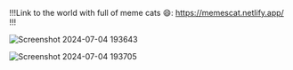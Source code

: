!!!Link to the world with full of meme cats 😄: https://memescat.netlify.app/ !!!

![Screenshot 2024-07-04 193643](https://github.com/Avengesanket/Frontend/assets/114127991/510b2a83-64a9-40c7-a066-11856564e499)

![Screenshot 2024-07-04 193705](https://github.com/Avengesanket/Frontend/assets/114127991/f7697ef6-b552-4740-b53a-dd6078fb9fee)
